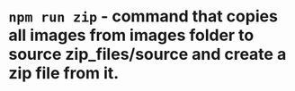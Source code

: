 # `npm run zip` - command that copies all images from images folder to source zip_files/source and create a zip file from it.
